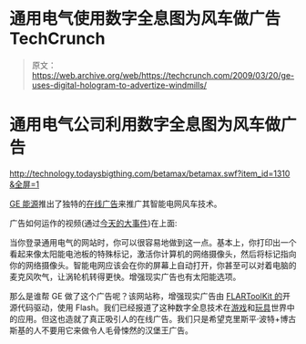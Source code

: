 # 通用电气使用数字全息图为风车做广告 TechCrunch

> 原文：<https://web.archive.org/web/https://techcrunch.com/2009/03/20/ge-uses-digital-hologram-to-advertize-windmills/>

# 通用电气公司利用数字全息图为风车做广告

[http://technology.todaysbigthing.com/betamax/betamax.swf?item_id=1310 &全屏=1](https://web.archive.org/web/20221209122856/http://technology.todaysbigthing.com/betamax/betamax.swf?item_id=1310&fullscreen=1)

[GE 能源](https://web.archive.org/web/20221209122856/http://www.gepower.com/)推出了独特的[在线广告](https://web.archive.org/web/20221209122856/http://ge.ecomagination.com/smartgrid/#/augmented_reality)来推广其智能电网风车技术。

广告如何运作的视频(通过[今天的大事件](https://web.archive.org/web/20221209122856/http://technology.todaysbigthing.com/2009/03/09?utm_source=newsletter&utm_me))在上面:

当你登录通用电气的网站时，你可以很容易地做到这一点。基本上，你打印出一个看起来像太阳能电池板的特殊标记，激活你计算机的网络摄像头，然后将标记指向你的网络摄像头。智能电网应该会在你的屏幕上自动打开，你甚至可以对着电脑的麦克风吹气，让涡轮机转得更快。增强现实广告也有太阳能选项。

那么是谁帮 GE 做了这个广告呢？该网站称，增强现实广告由 [FLARToolKit 的](https://web.archive.org/web/20221209122856/http://www.libspark.org/wiki/saqoosha/FLARToolKit/en)开源代码驱动，使用 Flash。我们已经报道了这种数字全息技术在[游戏](https://web.archive.org/web/20221209122856/http://www.crunchgear.com/2008/12/22/watch-augmented-reality-figure-cyber-maid-alice-in-action-2-videos/)和[玩具](https://web.archive.org/web/20221209122856/http://www.crunchgear.com/2008/10/22/video-gallery-watch-the-augmented-reality-tuttuki-bako-box-in-action/)世界中的应用。但这也造就了真正吸引人的在线广告。我们只是希望克里斯平·波特+博古斯基的人不要用它来做令人毛骨悚然的汉堡王广告。